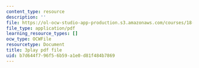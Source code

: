 ```yaml
---
content_type: resource
description: ''
file: https://ol-ocw-studio-app-production.s3.amazonaws.com/courses/18-02-multivariable-calculus-fall-2007/b7d644f796f56b59a1e0d81f484b7869_wu8kXZSAp20.pdf
file_type: application/pdf
learning_resource_types: []
ocw_type: OCWFile
resourcetype: Document
title: 3play pdf file
uid: b7d644f7-96f5-6b59-a1e0-d81f484b7869
---
```

